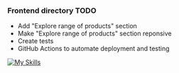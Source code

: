 ### Frontend directory TODO
- Add "Explore range of products" section
- Make "Explore range of products" section reponsive
- Create tests
- GitHub Actions to automate deployment and testing


[![My Skills](https://skillicons.dev/icons?i=react,nextjs,ts,tailwind,git&perline=4)](https://skillicons.dev)